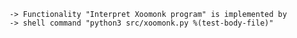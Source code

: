    -> Functionality "Interpret Xoomonk program" is implemented by
    -> shell command "python3 src/xoomonk.py %(test-body-file)"
